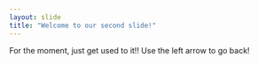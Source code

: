 ```yaml
---
layout: slide
title: "Welcome to our second slide!"
---
```

For the moment, just get used to it!!
Use the left arrow to go back!
